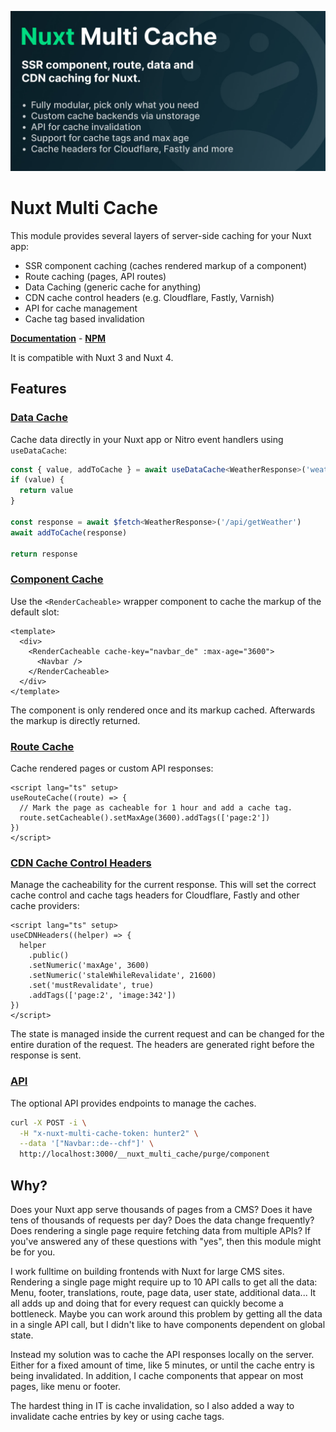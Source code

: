 ![nuxt-multi-cache banner](./docs/public/banner.jpg?raw=true 'nuxt-multi-cache for Nuxt')

# Nuxt Multi Cache

This module provides several layers of server-side caching for your Nuxt app:

- SSR component caching (caches rendered markup of a component)
- Route caching (pages, API routes)
- Data Caching (generic cache for anything)
- CDN cache control headers (e.g. Cloudflare, Fastly, Varnish)
- API for cache management
- Cache tag based invalidation

**[Documentation](https://nuxt-multi-cache.dulnan.net)** -
**[NPM](https://www.npmjs.com/package/nuxt-multi-cache)**

It is compatible with Nuxt 3 and Nuxt 4.

## Features

### [Data Cache](https://nuxt-multi-cache.dulnan.net/features/data-cache)

Cache data directly in your Nuxt app or Nitro event handlers using
`useDataCache`:

```typescript
const { value, addToCache } = await useDataCache<WeatherResponse>('weather')
if (value) {
  return value
}

const response = await $fetch<WeatherResponse>('/api/getWeather')
await addToCache(response)

return response
```

### [Component Cache](https://nuxt-multi-cache.dulnan.net/features/component-cache)

Use the `<RenderCacheable>` wrapper component to cache the markup of the default
slot:

```vue
<template>
  <div>
    <RenderCacheable cache-key="navbar_de" :max-age="3600">
      <Navbar />
    </RenderCacheable>
  </div>
</template>
```

The component is only rendered once and its markup cached. Afterwards the markup
is directly returned.

### [Route Cache](https://nuxt-multi-cache.dulnan.net/features/route-cache)

Cache rendered pages or custom API responses:

```vue
<script lang="ts" setup>
useRouteCache((route) => {
  // Mark the page as cacheable for 1 hour and add a cache tag.
  route.setCacheable().setMaxAge(3600).addTags(['page:2'])
})
</script>
```

### [CDN Cache Control Headers](https://nuxt-multi-cache.dulnan.net/features/cdn-cache-control)

Manage the cacheability for the current response. This will set the correct
cache control and cache tags headers for Cloudflare, Fastly and other cache
providers:

```vue
<script lang="ts" setup>
useCDNHeaders((helper) => {
  helper
    .public()
    .setNumeric('maxAge', 3600)
    .setNumeric('staleWhileRevalidate', 21600)
    .set('mustRevalidate', true)
    .addTags(['page:2', 'image:342'])
})
</script>
```

The state is managed inside the current request and can be changed for the
entire duration of the request. The headers are generated right before the
response is sent.

### [API](https://nuxt-multi-cache.dulnan.net/features/api)

The optional API provides endpoints to manage the caches.

```bash [curl]
curl -X POST -i \
  -H "x-nuxt-multi-cache-token: hunter2" \
  --data '["Navbar::de--chf"]' \
  http://localhost:3000/__nuxt_multi_cache/purge/component
```

## Why?

Does your Nuxt app serve thousands of pages from a CMS? Does it have tens of
thousands of requests per day? Does the data change frequently? Does rendering a
single page require fetching data from multiple APIs? If you've answered any of
these questions with "yes", then this module might be for you.

I work fulltime on building frontends with Nuxt for large CMS sites. Rendering a
single page might require up to 10 API calls to get all the data: Menu, footer,
translations, route, page data, user state, additional data... It all adds up
and doing that for every request can quickly become a bottleneck. Maybe you can
work around this problem by getting all the data in a single API call, but I
didn't like to have components dependent on global state.

Instead my solution was to cache the API responses locally on the server. Either
for a fixed amount of time, like 5 minutes, or until the cache entry is being
invalidated. In addition, I cache components that appear on most pages, like
menu or footer.

The hardest thing in IT is cache invalidation, so I also added a way to
invalidate cache entries by key or using cache tags.
